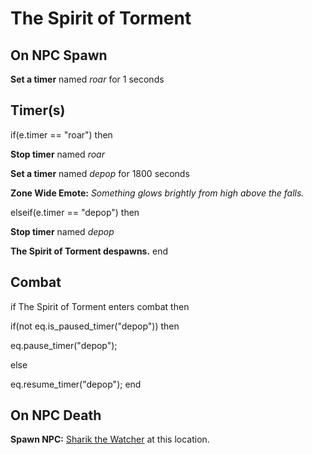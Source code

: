 # The Spirit of Torment
## On NPC Spawn

**Set a timer** named *roar* for 1 seconds
## Timer(s)

if(e.timer == "roar") then


**Stop timer** named *roar*


**Set a timer** named *depop* for 1800 seconds


**Zone Wide Emote:** <span class="text-warning">*Something glows brightly from high above the falls.*</span>

elseif(e.timer == "depop") then


**Stop timer** named *depop*


**The Spirit of Torment despawns.**
end

## Combat

if The Spirit of Torment enters combat  then


if(not eq.is_paused_timer("depop")) then



eq.pause_timer("depop");


else


eq.resume_timer("depop");
end

## On NPC Death

**Spawn NPC:**  [Sharik the Watcher](/npc/100024) at this location.